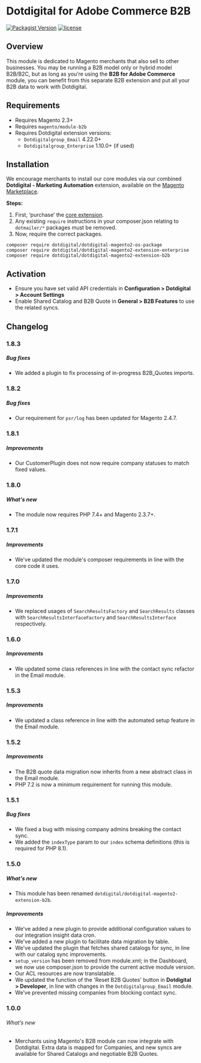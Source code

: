 # Dotdigital for Adobe Commerce B2B
[![Packagist Version](https://img.shields.io/packagist/v/dotdigital/dotdigital-magento2-extension-b2b?color=green&label=stable)](https://github.com/dotmailer/dotmailer-magento2-extension-b2b/releases)
[![license](https://img.shields.io/github/license/mashape/apistatus.svg)](LICENSE.md)
  
## Overview
This module is dedicated to Magento merchants that also sell to other businesses. You may be running a B2B model only or hybrid model B2B/B2C, but as long as you’re using the **B2B for Adobe Commerce** module, you can benefit from this separate B2B extension and put all your B2B data to work with Dotdigital.
  
## Requirements
- Requires Magento 2.3+
- Requires `magento/module-b2b`
- Requires Dotdigital extension versions:
  - `Dotdigitalgroup_Email` 4.22.0+
  - `Dotdigitalgroup_Enterprise` 1.10.0+ (if used)

## Installation
We encourage merchants to install our core modules via our combined **Dotdigital - Marketing Automation** extension, available on the [Magento Marketplace](https://marketplace.magento.com/dotdigital-dotdigital-magento2-os-package.html).

**Steps:**
1. First, ‘purchase’ the [core extension](https://marketplace.magento.com/dotdigital-dotdigital-magento2-os-package.html).
2. Any existing `require` instructions in your composer.json relating to `dotmailer/*` packages must be removed.
3. Now, require the correct packages.
```
composer require dotdigital/dotdigital-magento2-os-package
composer require dotdigital/dotdigital-magento2-extension-enterprise
composer require dotdigital/dotdigital-magento2-extension-b2b
```

## Activation
- Ensure you have set valid API credentials in **Configuration > Dotdigital > Account Settings**
- Enable Shared Catalog and B2B Quote in **General > B2B Features** to use the related syncs.

## Changelog

### 1.8.3

##### Bug fixes
- We added a plugin to fix processing of in-progress B2B_Quotes imports.

### 1.8.2

##### Bug fixes
- Our requirement for `psr/log` has been updated for Magento 2.4.7.

### 1.8.1 

##### Improvements
- Our CustomerPlugin does not now require company statuses to match fixed values.

### 1.8.0

##### What's new
- The module now requires PHP 7.4+ and Magento 2.3.7+.

### 1.7.1

##### Improvements
- We've updated the module's composer requirements in line with the core code it uses.

### 1.7.0

##### Improvements
- We replaced usages of `SearchResultsFactory` and `SearchResults` classes with `SearchResultsInterfaceFactory` and `SearchResultsInterface` respectively.

### 1.6.0

##### Improvements 
- We updated some class references in line with the contact sync refactor in the Email module.

### 1.5.3

##### Improvements
- We updated a class reference in line with the automated setup feature in the Email module.

### 1.5.2

##### Improvements
- The B2B quote data migration now inherits from a new abstract class in the Email module.
- PHP 7.2 is now a minimum requirement for running this module.

### 1.5.1

##### Bug fixes
- We fixed a bug with missing company admins breaking the contact sync.
- We added the `indexType` param to our `index` schema definitions (this is required for PHP 8.1).

### 1.5.0

##### What's new
- This module has been renamed `dotdigital/dotdigital-magento2-extension-b2b`.

##### Improvements
- We've added a new plugin to provide additional configuration values to our integration insight data cron.
- We've added a new plugin to facilitate data migration by table.
- We've updated the plugin that fetches shared catalogs for sync, in line with our catalog sync improvements.
- `setup_version` has been removed from module.xml; in the Dashboard, we now use composer.json to provide the current active module version.
- Our ACL resources are now translatable.
- We updated the function of the 'Reset B2B Quotes' button in **Dotdigital > Developer**, in line with changes in the `Dotdigitalgroup_Email` module.
- We’ve prevented missing companies from blocking contact sync.

### 1.0.0
  
###### What’s new
- Merchants using Magento's B2B module can now integrate with Dotdigital. Extra data is mapped for Companies, and new syncs are available for Shared Catalogs and negotiable B2B Quotes.
